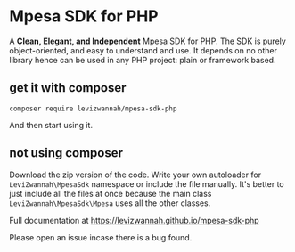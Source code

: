 # Mpesa SDK for PHP
A **Clean, Elegant, and Independent** Mpesa SDK for PHP. The SDK is purely object-oriented, and easy to understand and use. It depends on no other library hence can be used in any PHP project: plain or framework based.

## get it with composer
```composer require levizwannah/mpesa-sdk-php```

And then start using it.

## not using composer
Download the zip version of the code. Write your own autoloader for `LeviZwannah\MpesaSdk` namespace or include the file manually. It's better to just include all the files at once because the main class `LeviZwannah\MpesaSdk\Mpesa` uses all the other classes.

Full documentation at https://levizwannah.github.io/mpesa-sdk-php

Please open an issue incase there is a bug found.